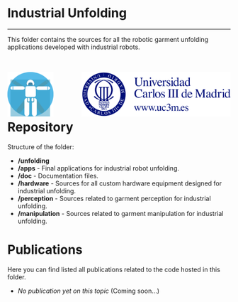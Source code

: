 # Industrial Unfolding
------------

This folder contains the sources for all the robotic garment unfolding applications developed with industrial robots.

<br><br>
<img src="../images/roboticslab.png" height="100px" align= "left"> <img src="../images/uc3m.png" height="100px" align="right"><br><br><br><br>


# Repository
Structure of the folder:
* **/unfolding**
 * **/apps** - Final applications for industrial robot unfolding.
 * **/doc** - Documentation files.
 * **/hardware** - Sources for all custom hardware equipment designed for industrial unfolding.
 * **/perception** - Sources related to garment perception for industrial unfolding.
 * **/manipulation** - Sources related to garment manipulation for industrial unfolding.


# Publications
Here you can find listed all publications related to the code hosted in this folder.

* *No publication yet on this topic* (Coming soon...)
